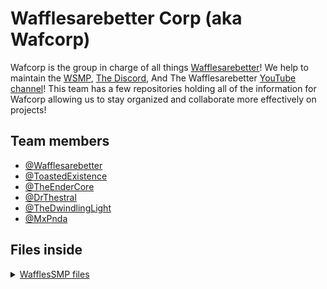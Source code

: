 
# Wafflesarebetter Corp (aka Wafcorp)
Wafcorp is the group in charge of all things [Wafflesarebetter](https://www.wafcorp.org/waffles)! We help to maintain the [WSMP](https://www.wafcorp.org/smp), [The Discord](https://discord.gg/24qxN7eq59), And The Wafflesarebetter [YouTube channel](https://www.youtube.com/@WafflesAreBetter)! This team has a few repositories holding all of the information for Wafcorp allowing us to stay organized and collaborate more effectively on projects!




## Team members

- [@Wafflesarebetter](https://github.com/WafflesAreBetterMinecraft)
- [@ToastedExistence](https://github.com/ToastedExistence)
- [@TheEnderCore](https://github.com/Theendercore)
- [@DrThestral](https://github.com/Thestraller)
- [@TheDwindlingLight](https://github.com/TheDwindlingLight)
- [@MxPnda](https://github.com/MxPnda)


## Files inside


<details><summary><a href="https://github.com/Wafcorp/WafflesSMP">WafflesSMP files</a></summary>

- [Season 2 files](https://github.com/Wafcorp/WafflesSMP/tree/main/Season-2)
- [Season 3 files](https://github.com/Wafcorp/WafflesSMP/tree/main/Season-3)

</details>



